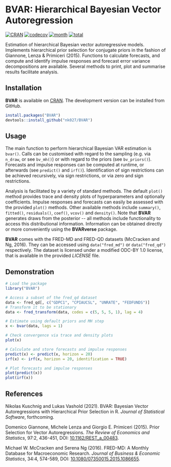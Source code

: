 
BVAR: Hierarchical Bayesian Vector Autoregression
=======

[![CRAN](http://www.r-pkg.org/badges/version/BVAR)](http://cran.r-project.org/package=BVAR)
[![codecov](https://codecov.io/gh/nk027/bvar/branch/master/graph/badge.svg)](https://codecov.io/gh/nk027/bvar)
[![month](http://cranlogs.r-pkg.org/badges/BVAR)](http://www.r-pkg.org/pkg/BVAR)
[![total](http://cranlogs.r-pkg.org/badges/grand-total/BVAR)](http://www.r-pkg.org/pkg/BVAR)

Estimation of hierarchical Bayesian vector autoregressive models. Implements hierarchical prior selection for conjugate priors in the fashion of Giannone, Lenza & Primiceri (2015). Functions to calculate forecasts, and compute and identify impulse responses and forecast error variance decompositions are available. Several methods to print, plot and summarise results facilitate analysis.

Installation
-------

**BVAR** is available on [CRAN](https://CRAN.R-project.org/package=BVAR). The development version can be installed from GitHub.
``` r
install.packages("BVAR")
devtools::install_github("nk027/BVAR")
```

Usage
-------

The main function to perform hierarchical Bayesian VAR estimation is `bvar()`. Calls can be customised with regard to the sampling (e.g. via `n_draw`, or see `bv_mh()`) or with regard to the priors (see `bv_priors()`). Forecasts and impulse responses can be computed at runtime, or afterwards (see `predict()` and `irf()`). Identification of sign restrictions can be achieved recursively, via sign restrictions, or via zero and sign restrictions.

Analysis is facilitated by a variety of standard methods. The default `plot()` method provides trace and density plots of hyperparameters and optionally coefficients. Impulse responses and forecasts can easily be assessed with the provided `plot()` methods. Other available methods include `summary()`, `fitted()`, `residuals()`, `coef()`, `vcov()` and `density()`. Note that **BVAR** generates draws from the posterior -- all methods include functionality to access this distributional information. Information can be obtained directly or more conveniently using the **BVARverse** package.

**BVAR** comes with the FRED-MD and FRED-QD datasets (McCracken and Ng, 2016). They can be accessed using `data("fred_md")` or `data("fred_qd")` respectively. The dataset is licensed under a modified ODC-BY 1.0 license, that is available in the provided *LICENSE* file.

Demonstration
-------

``` r
# Load the package
library("BVAR")

# Access a subset of the fred_qd dataset
data <- fred_qd[, c("GDPC1", "CPIAUCSL", "UNRATE", "FEDFUNDS")]
# Transform it to be stationary
data <- fred_transform(data, codes = c(5, 5, 5, 1), lag = 4)

# Estimate using default priors and MH step
x <- bvar(data, lags = 1)

# Check convergence via trace and density plots
plot(x)

# Calculate and store forecasts and impulse responses
predict(x) <- predict(x, horizon = 20)
irf(x) <- irf(x, horizon = 20, identification = TRUE)

# Plot forecasts and impulse responses
plot(predict(x))
plot(irf(x))
```

References
-------

Nikolas Kuschnig and Lukas Vashold (2021). BVAR: Bayesian Vector Autoregressions with Hierarchical Prior Selection in R. *Journal of Statistical Software*, forthcoming.

Domenico Giannone, Michele Lenza and Giorgio E. Primiceri (2015). Prior Selection for Vector Autoregressions. *The Review of Economics and Statistics*, 97:2, 436-451, DOI: [10.1162/REST_a_00483](dx.doi.org/10.1162/REST_a_00483.).

Michael W. McCracken and Serena Ng (2016). FRED-MD: A Monthly Database for Macroeconomic Research. *Journal of Business & Economic Statistics*, 34:4, 574-589, DOI: [10.1080/07350015.2015.1086655](dx.doi.org/10.1080/07350015.2015.1086655).
